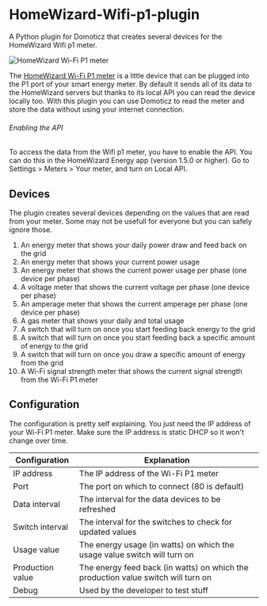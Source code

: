 # HomeWizard-Wifi-p1-plugin
A Python plugin for Domoticz that creates several devices for the HomeWizard Wifi p1 meter.

![HomeWizard Wi-Fi P1 meter](https://www.homewizard.com/wp-content/uploads/2021/11/P1_meter_front-400x400.png)

The [HomeWizard Wi-Fi P1 meter](https://www.homewizard.com/nl/p1-meter/) is a little device that can be plugged into the P1 port of your smart energy meter. By default it sends all of its data to the HomeWizard servers but thanks to its local API you can read the device locally too. With this plugin you can use Domoticz to read the meter and store the data without using your internet connection.

###### Enabling the API

To access the data from the Wifi p1 meter, you have to enable the API. You can do this in the HomeWizard Energy app (version 1.5.0 or higher). Go to Settings > Meters > Your meter, and turn on Local API.

## Devices

The plugin creates several devices depending on the values that are read from your meter. Some may not be usefull for everyone but you can safely ignore those.
 1. An energy meter that shows your daily power draw and feed back on the grid
 2. An energy meter that shows your current power usage
 3. An energy meter that shows the current power usage per phase (one device per phase)
 4. A voltage meter that shows the current voltage per phase (one device per phase)
 5. An amperage meter that shows the current amperage per phase (one device per phase)
 6. A gas meter that shows your daily and total usage
 7. A switch that will turn on once you start feeding back energy to the grid
 8. A switch that will turn on once you start feeding back a specific amount of energy to the grid
 9. A switch that will turn on once you draw a specific amount of energy from the grid
 10. A Wi-Fi signal strength meter that shows the current signal strength from the Wi-Fi P1 meter

## Configuration

The configuration is pretty self explaining. You just need the IP address of your Wi-Fi P1 meter. Make sure the IP address is static DHCP so it won't change over time.

| Configuration | Explanation |
|--|--|
| IP address | The IP address of the Wi-Fi P1 meter |
| Port | The port on which to connect (80 is default) |
| Data interval | The interval for the data devices to be refreshed |
| Switch interval | The interval for the switches to check for updated values |
| Usage value | The energy usage (in watts) on which the usage value switch will turn on |
| Production value | The energy feed back (in watts) on which the production value switch will turn on |
| Debug | Used by the developer to test stuff |
